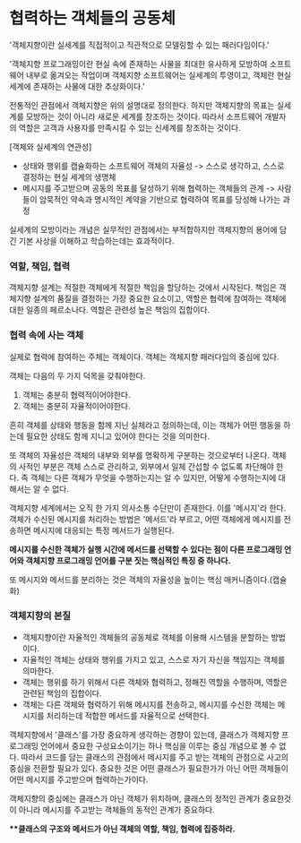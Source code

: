 # 협력하는 객체들의 공동체
'객체지향이란 실세계를 직접적이고 직관적으로 모델링할 수 있는 패러다임이다.'

'객체지향 프로그래밍이란 현실 속에 존재하는 사물을 최대한 유사하게 모방하여 소프트웨어 내부로 옮겨오는 작업이며 객체지향 소프트웨어는 실세계의 투영이고, 객체란 현실 세계에 존재하는 사물에 대한 추상화이다.'

전통적인 관점에서 객체지향은 위의 설명대로 정의한다. 하지만 객체지향의 목표는 실세계를 모방하는 것이 아니라 새로운 세계를 창조하는 것이다. 따라서 소프트웨어 개발자의 역할은 고객과 사용자를 만족시킬 수 있는 신세계를 창조하는 것이다.

[객체와 실세계의 연관성]
* 상태와 행위를 캡슐화하는 소프트웨어 객체의 자율성 -> 스스로 생각하고, 스스로 결정하는 현실 세계의 생명체
* 메시지를 주고받으며 공동의 목표를 달성하기 위해 협력하는 객체들의 관계 -> 사람들이 암묵적인 약속과 명시적인 계약을 기반으로 협력하여 목표를 당성해 나가는 과정

실세계의 모방이라는 개념은 실무적인 관점에서는 부적합하지만 객체지향의 용어에 담긴 기본 사상을 이해하고 학습하는데는 효과적이다.

### 역할, 책임, 협력
객체지향 설계는 적절한 객체에게 적절한 책임을 할당하는 것에서 시작된다. 책임은 객체지향 설계의 품질을 결정하는 가장 중요한 요소이고, 역할은 협력에 참여하는 객체에 대한 일종의 페르소나다. 역할은 관련성 높은 책임의 집합이다.

### 협력 속에 사는 객체
실제로 협력에 참여하는 주체는 객체이다. 객체는 객체지향 패러다임의 중심에 있다. 

객체는 다음의 두 가지 덕목을 갖춰야한다.
1) 객체는 충분히 협력적이어야한다.
2) 객체는 충분히 자율적이어야한다. 

흔히 객체를 상태와 행동을 함께 지닌 실체라고 정의하는데, 이는 객체가 어떤 행동을 하는데 필요한 상태도 함께 지니고 있어야 한다는 것을 의미한다.

또 객체의 자율성은 객체의 내부와 외부를 명확하게 구분하는 것으로부터 나온다. 객체의 사적인 부분은 객체 스스로 관리하고, 외부에서 일체 간섭할 수 없도록 차단해야 한다. 즉 객체는 다른 객체가 무엇을 수행하는지는 알 수 있지만, 어떻게 수행하는지에 대해서는 알 수 없다.

객체지향 세계에서는 오직 한 가지 의사소통 수단만이 존재한다. 이를 '메시지'라 한다. 객체가 수신된 메시지를 처리하는 방법은 '메서드'라 부르고, 어떤 객체에게 메시지를 전송하면 메시지에 대응되는 특정 메서드가 실행된다.

__메시지를 수신한 객체가 실행 시간에 메서드를 선택할 수 있다는 점이 다른 프로그래밍 언어와 객체지향 프로그래밍 언어를 구분 짓는 핵심적인 특징 중 하나다.__

또 메시지와 메서드를 분리하는 것은 객체의 자율성을 높이는 핵심 매커니즘이다.(캡슐화)

### 객체지향의 본질
* 객체지향이란 자율적인 객체들의 공동체로 객체를 이용해 시스템을 분할하는 방법이다.
* 자율적인 객체는 상태와 행위를 가지고 있고, 스스로 자기 자신을 책임지는 객체를 의마한다.
* 객체는 행위를 하기 위해서 다른 객체와 협력하고, 정해진 역할을 수행하며, 역할은 관련된 책임의 집합이다.
* 객체는 다른 객체와 협력하기 위해 메시지를 전송하고, 메시지를 수신한 객체는 메시지를 처리하는데 적합한 메서드를 자율적으로 선택한다.

객체지향에서 '클래스'를 가장 중요하게 생각하는 경향이 있는데, 클래스가 객체지향 프로그래밍 언어에서 중요한 구성요소이기는 하나 핵심을 이루는 중심 개념으로 볼 수 없다. 따라서 코드를 담는 클래스의 관점에서 메시지를 주고 받는 객체의 관점으로 사고의 중심을 전환할 필요가 있다. 중요한 것은 어떤 클래스가 필요한가가 아닌 어떤 객체들이 어떤 메시지를 주고받으며 협력하는가이다.

객체지향의 중심에는 클래스가 아닌 객체가 위치하며, 클래스의 정적인 관계가 중요한것이 아니라 메시지를 주고받는 객체들의 동적인 관계가 중요하다.

__**클래스의 구조와 메서드가 아닌 객체의 역할, 책임, 협력에 집중하라.__